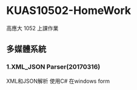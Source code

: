 # KUAS10502-HomeWork
  高應大 1052 上課作業
## 多媒體系統
### 1.XML_JSON Parser(20170316)
XML和JSON解析 使用C# 在windows form
